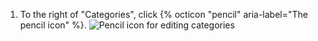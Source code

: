 1. To the right of "Categories", click {% octicon "pencil" aria-label="The pencil icon" %}.
   ![Pencil icon for editing categories](/assets/images/help/discussions/click-edit-categories.png)
